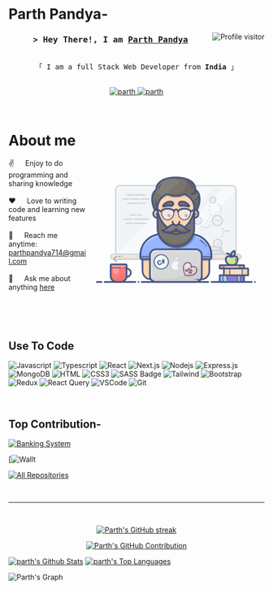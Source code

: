 # Parth Pandya-


<a href="https://komarev.com/ghpvc/?username=Prajeshpandya">
  <img align="right" src="https://komarev.com/ghpvc/?username=Prajeshpandya&label=Visitors&color=0e75b6&style=flat" alt="Profile visitor" />
</a>

<!--heyyyyyyy -->


<!-- Intro  -->
<h3 align="center">
        <samp>&gt; Hey There!, I am
                <b><a target="_blank" href="#">Parth Pandya</a></b>
        </samp>
</h3>


<p align="center"> 
  <samp>
    <br>
    「 I am a full Stack Web Developer from <b>India</b> 」
    <br>
    <br>
  </samp>
</p>

<p align="center">
 
 <a href="https://www.linkedin.com/in/parth-pandya-888545282" target="_blank">
  <img src="https://img.shields.io/badge/LinkedIn-0077B5?style=for-the-badge&logo=linkedin&logoColor=white" alt="parth"/>
 </a>

 <a href="https://www.instagram.com/parth_.pandya" target="_blank">
  <img src="https://img.shields.io/badge/Instagram-fe4164?style=for-the-badge&logo=instagram&logoColor=white" alt="parth" />
 </a> 

</p>
<br />

<!-- About Section -->
 # About me
 
<p>
 <img align="right" width="350" src="/programmer.gif" alt="Coding gif" />
  
 ✌️ &emsp; Enjoy to do programming and sharing knowledge <br/><br/>
 ❤️ &emsp; Love to writing code and learning new features<br/><br/>
 📧 &emsp; Reach me anytime: parthpandya714@gmail.com <br/><br/>
 💬 &emsp; Ask me about anything [here](https://github.com/Prajeshpandya/Prajeshpandya/issues)

</p>

<br/>
<br/>
<br/>

## Use To Code

![Javascript](https://img.shields.io/badge/Javascript-F0DB4F?style=for-the-badge&labelColor=black&logo=javascript&logoColor=F0DB4F)
![Typescript](https://img.shields.io/badge/Typescript-007acc?style=for-the-badge&labelColor=black&logo=typescript&logoColor=007acc)
![React](https://img.shields.io/badge/-React-61DBFB?style=for-the-badge&labelColor=black&logo=react&logoColor=61DBFB)
![Next.js](https://img.shields.io/badge/next.js-000000?style=for-the-badge&logo=nextdotjs&logoColor=white)
![Nodejs](https://img.shields.io/badge/Nodejs-3C873A?style=for-the-badge&labelColor=black&logo=node.js&logoColor=3C873A)
![Express.js](https://img.shields.io/badge/Express.js-000000?style=for-the-badge&logo=express&logoColor=white)
![MongoDB](https://img.shields.io/badge/MongoDB-4EA94B?style=for-the-badge&logo=mongodb&logoColor=white)
![HTML](https://img.shields.io/badge/HTML5-E34F26?style=for-the-badge&logo=html5&logoColor=white)
![CSS3](https://img.shields.io/badge/CSS3-1572B6?style=for-the-badge&logo=css3&logoColor=white)
![SASS Badge](https://img.shields.io/badge/Sass-CC6699?style=for-the-badge&logo=sass&logoColor=white)
![Tailwind](https://img.shields.io/badge/Tailwind_CSS-092749?style=for-the-badge&logo=tailwindcss&logoColor=06B6D4&labelColor=000000)
![Bootstrap](https://img.shields.io/badge/Bootstrap-563D7C?style=for-the-badge&logo=bootstrap&logoColor=white)
![Redux](https://img.shields.io/badge/Redux-593D88?style=for-the-badge&logo=redux&logoColor=white)
![React Query](https://img.shields.io/badge/-React_Query-FF4154?style=for-the-badge&logo=react%20query&logoColor=white)
![VSCode](https://img.shields.io/badge/Visual_Studio-0078d7?style=for-the-badge&logo=visual%20studio&logoColor=white)
![Git](https://img.shields.io/badge/Git-F05032?style=for-the-badge&logo=git&logoColor=white)

<br/>

## Top Contribution-
[![Banking System](https://github-readme-stats.vercel.app/api/pin/?username=AV1004&repo=banking_web_app&border_color=7F3FBF&bg_color=0D1117&title_color=C9D1D9&text_color=8B949E&icon_color=7F3FBF)](https://github.com/AV1004/banking_web_app.git)

[![Wallt](https://github.com/ravindra-wts/wallt-marketing-website.git)


<p align="left">
  <a href="https://github.com/Prajeshpandya?tab=repositories" target="_blank"><img alt="All Repositories" title="All Repositories" src="https://img.shields.io/badge/-All%20Repos-2962FF?style=for-the-badge&logo=koding&logoColor=white"/></a>
</p>

<br/>
<hr/>
<br/>

<p align="center">
  <a href="https://github.com/Prajeshpandya">
    <img src="https://github-readme-streak-stats.herokuapp.com/?user=Prajeshpandya&theme=radical&border=7F3FBF&background=0D1117" alt="Parth's GitHub streak"/>
  </a>
</p>

<p align="center">
  <a href="https://github.com/Prajeshpandya">
    <img src="https://github-profile-summary-cards.vercel.app/api/cards/profile-details?username=Prajeshpandya&theme=radical" alt="Parth's GitHub Contribution"/>
  </a>
</p>


<a> 
    <a href="https://github.com/Prajeshpandya"><img alt="parth's Github Stats" src="https://denvercoder1-github-readme-stats.vercel.app/api?username=Prajeshpandya&show_icons=true&count_private=true&theme=react&border_color=7F3FBF&bg_color=0D1117&title_color=F85D7F&icon_color=F8D866" height="192px" width="49.5%"/></a>
  <a href="https://github.com/Prajeshpandya"><img alt="parth's Top Languages" src="https://denvercoder1-github-readme-stats.vercel.app/api/top-langs/?username=Prajeshpandya&langs_count=8&layout=compact&theme=react&border_color=7F3FBF&bg_color=0D1117&title_color=F85D7F&icon_color=F8D866" height="192px" width="49.5%"/></a>
  <br/>
</a>


![Parth's Graph](https://github-readme-activity-graph.vercel.app/graph?username=Prajeshpandya&custom_title=Parth%20Pandya's%20GitHub%20Activity%20Graph&bg_color=0D1117&color=7F3FBF&line=7F3FBF&point=7F3FBF&area_color=FFFFFF&title_color=FFFFFF&area=true)
